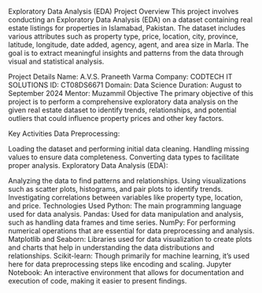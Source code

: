 Exploratory Data Analysis (EDA) Project
Overview
This project involves conducting an Exploratory Data Analysis (EDA) on a dataset containing real estate listings for properties in Islamabad, Pakistan. The dataset includes various attributes such as property type, price, location, city, province, latitude, longitude, date added, agency, agent, and area size in Marla. The goal is to extract meaningful insights and patterns from the data through visual and statistical analysis.

Project Details
Name: A.V.S. Praneeth Varma
Company: CODTECH IT SOLUTIONS
ID: CT08DS6671
Domain: Data Science
Duration: August to September 2024
Mentor: Muzammil
Objective
The primary objective of this project is to perform a comprehensive exploratory data analysis on the given real estate dataset to identify trends, relationships, and potential outliers that could influence property prices and other key factors.

Key Activities
Data Preprocessing:

Loading the dataset and performing initial data cleaning.
Handling missing values to ensure data completeness.
Converting data types to facilitate proper analysis.
Exploratory Data Analysis (EDA):

Analyzing the data to find patterns and relationships.
Using visualizations such as scatter plots, histograms, and pair plots to identify trends.
Investigating correlations between variables like property type, location, and price.
Technologies Used
Python: The main programming language used for data analysis.
Pandas: Used for data manipulation and analysis, such as handling data frames and time series.
NumPy: For performing numerical operations that are essential for data preprocessing and analysis.
Matplotlib and Seaborn: Libraries used for data visualization to create plots and charts that help in understanding the data distributions and relationships.
Scikit-learn: Though primarily for machine learning, it’s used here for data preprocessing steps like encoding and scaling.
Jupyter Notebook: An interactive environment that allows for documentation and execution of code, making it easier to present findings.
